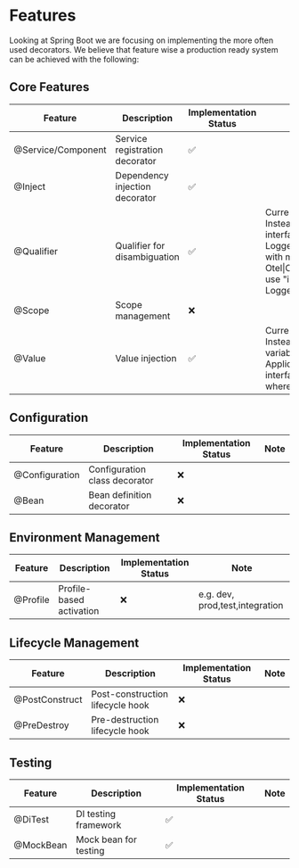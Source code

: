 # Features

Looking at Spring Boot we are focusing on implementing the more often used decorators.
We believe that feature wise a production ready system can be achieved with the following:

## Core Features

| Feature            | Description                    | Implementation Status | Note                                                                                                                                                      |
| ------------------ | ------------------------------ | --------------------- | --------------------------------------------------------------------------------------------------------------------------------------------------------- |
| @Service/Component | Service registration decorator | ✅                    |                                                                                                                                                           |
| @Inject            | Dependency injection decorator | ✅                    |                                                                                                                                                           |
| @Qualifier         | Qualifier for disambiguation   | ✅                    | Currently not planned. Instead create generic interface LoggerInterface\<T> with marker type Otel\|Console={} and use "implements LoggerInterface\<Otel>" |
| @Scope             | Scope management               | ❌                    |                                                                                                                                                           |
| @Value             | Value injection                | ✅                    | Currently not planned. Instead for env variables better create ApplicationConfig interface and import where necessary                                     |

## Configuration

| Feature        | Description                   | Implementation Status | Note |
| -------------- | ----------------------------- | --------------------- | ---- |
| @Configuration | Configuration class decorator | ❌                    |      |
| @Bean          | Bean definition decorator     | ❌                    |      |

## Environment Management

| Feature  | Description              | Implementation Status | Note                            |
| -------- | ------------------------ | --------------------- | ------------------------------- |
| @Profile | Profile-based activation | ❌                    | e.g. dev, prod,test,integration |

## Lifecycle Management

| Feature        | Description                      | Implementation Status | Note |
| -------------- | -------------------------------- | --------------------- | ---- |
| @PostConstruct | Post-construction lifecycle hook | ❌                    |      |
| @PreDestroy    | Pre-destruction lifecycle hook   | ❌                    |      |

## Testing

| Feature   | Description           | Implementation Status | Note |
| --------- | --------------------- | --------------------- | ---- |
| @DiTest   | DI testing framework  | ✅                    |      |
| @MockBean | Mock bean for testing | ✅                    |      |
